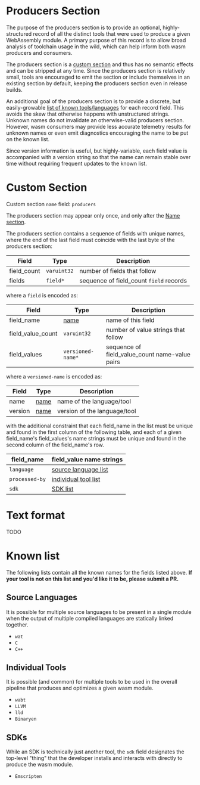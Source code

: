 # Producers Section

The purpose of the producers section is to provide an optional,
highly-structured record of all the distinct tools that were used to produce
a given WebAssembly module. A primary purpose of this record is to allow
broad analysis of toolchain usage in the wild, which can help inform both wasm
producers and consumers.

The producers section is a
[custom section](https://webassembly.github.io/spec/core/binary/modules.html#custom-section)
and thus has no semantic effects and can be stripped at any time.
Since the producers section is relatively small, tools are encouraged to emit
the section or include themselves in an existing section by default, keeping
the producers section even in release builds.

An additional goal of the producers section is to provide a discrete, but
easily-growable [list of known tools/languages](#known-list) for each
record field. This avoids the skew that otherwise happens with unstructured
strings. Unknown names do not invalidate an otherwise-valid producers section.
However, wasm consumers may provide less accurate telemetry results for unknown
names or even emit diagnostics encouraging the name to be put on the known list.

Since version information is useful, but highly-variable, each field value
is accompanied with a version string so that the name can remain stable
over time without requiring frequent updates to the known list.

# Custom Section

Custom section `name` field: `producers`

The producers section may appear only once, and only after the
[Name section](https://webassembly.github.io/spec/core/appendix/custom.html#name-section).

The producers section contains a sequence of fields with unique names, where the
end of the last field must coincide with the last byte of the producers section:

| Field       | Type        | Description |
| ----------- | ----------- | ----------- |
| field_count | `varuint32` | number of fields that follow |
| fields      | `field*`     | sequence of field_count `field` records |

where a `field` is encoded as:

| Field             | Type | Description |
| ----------------- | ---- | ----------- |
| field_name        | [name](https://webassembly.github.io/spec/core/binary/values.html#names) | name of this field |
| field_value_count | `varuint32` | number of value strings that follow |
| field_values      | `versioned-name*` | sequence of field_value_count name-value pairs |

where a `versioned-name` is encoded as:

| Field   | Type | Description |
| ------- | ---- | ----------- |
| name    | [name](https://webassembly.github.io/spec/core/binary/values.html#names) | name of the language/tool |
| version | [name](https://webassembly.github.io/spec/core/binary/values.html#names) | version of the language/tool |

with the additional constraint that each field_name in the list must be unique
and found in the first column of the following table, and each of a given field_name's
field_values's name strings must be unique and found in the second column of
the field_name's row.

| field_name     | field_value name strings |
| -------------- | -------------------- |
| `language`     | [source language list](#source-languages) |
| `processed-by` | [individual tool list](#individual-tools) |
| `sdk`          | [SDK list](#sdks) |

# Text format

TODO

# Known list

The following lists contain all the known names for the fields listed above.
**If your tool is not on this list and you'd like it to be, please submit a PR.**

## Source Languages

It is possible for multiple source languages to be present in a single module
when the output of multiple compiled languages are statically linked together.

* `wat`
* `C`
* `C++`

## Individual Tools

It is possible (and common) for multiple tools to be used in the overall
pipeline that produces and optimizes a given wasm module.

* `wabt`
* `LLVM`
* `lld`
* `Binaryen`

## SDKs

While an SDK is technically just another tool, the `sdk` field designates the
top-level "thing" that the developer installs and interacts with directly to
produce the wasm module.

* `Emscripten`

